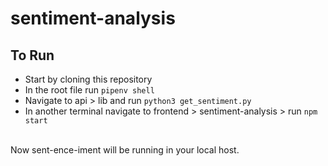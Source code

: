 # sentiment-analysis

## To Run

* Start by cloning this repository
* In the root file run `pipenv shell`
* Navigate to api > lib and run `python3 get_sentiment.py`
* In another terminal navigate to frontend > sentiment-analysis > run `npm start`
<br>
Now sent-ence-iment will be running in your local host. 


